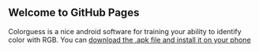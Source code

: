 ## Welcome to GitHub Pages

Colorguess is a nice android software for training your ability to identify color with RGB.
You can [download the .apk file and install it on your phone](https://github.com/NIAENGDschool/color-guess-MIT-App-Inverntor-/releases/download/1.2/Colorguess.apk) 
